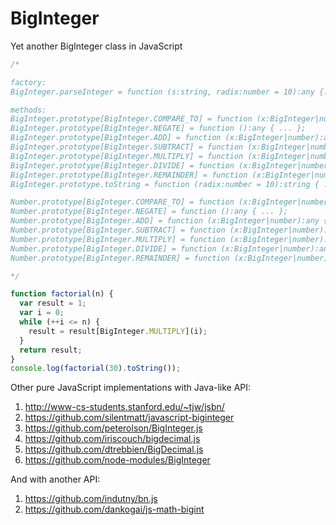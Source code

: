 BigInteger
==========

Yet another BigInteger class in JavaScript

```javascript
/*

factory:
BigInteger.parseInteger = function (s:string, radix:number = 10):any {...};

methods:
BigInteger.prototype[BigInteger.COMPARE_TO] = function (x:BigInteger|number):any { ... };
BigInteger.prototype[BigInteger.NEGATE] = function ():any { ... };
BigInteger.prototype[BigInteger.ADD] = function (x:BigInteger|number):any { ... };
BigInteger.prototype[BigInteger.SUBTRACT] = function (x:BigInteger|number):any { ... };
BigInteger.prototype[BigInteger.MULTIPLY] = function (x:BigInteger|number):any { ... };
BigInteger.prototype[BigInteger.DIVIDE] = function (x:BigInteger|number):any { ... };
BigInteger.prototype[BigInteger.REMAINDER] = function (x:BigInteger|number):any { ... };
BigInteger.prototype.toString = function (radix:number = 10):string { ... };

Number.prototype[BigInteger.COMPARE_TO] = function (x:BigInteger|number):any { ... };
Number.prototype[BigInteger.NEGATE] = function ():any { ... };
Number.prototype[BigInteger.ADD] = function (x:BigInteger|number):any { ... };
Number.prototype[BigInteger.SUBTRACT] = function (x:BigInteger|number):any { ... };
Number.prototype[BigInteger.MULTIPLY] = function (x:BigInteger|number):any { ... };
Number.prototype[BigInteger.DIVIDE] = function (x:BigInteger|number):any { ... };
Number.prototype[BigInteger.REMAINDER] = function (x:BigInteger|number):any { ... };

*/

function factorial(n) {
  var result = 1;
  var i = 0;
  while (++i <= n) {
    result = result[BigInteger.MULTIPLY](i);
  }
  return result;
}
console.log(factorial(30).toString());

```

Other pure JavaScript implementations with Java-like API:
 1. http://www-cs-students.stanford.edu/~tjw/jsbn/
 2. https://github.com/silentmatt/javascript-biginteger
 3. https://github.com/peterolson/BigInteger.js
 4. https://github.com/iriscouch/bigdecimal.js
 5. https://github.com/dtrebbien/BigDecimal.js
 6. https://github.com/node-modules/BigInteger

And with another API:
 1. https://github.com/indutny/bn.js
 2. https://github.com/dankogai/js-math-bigint
